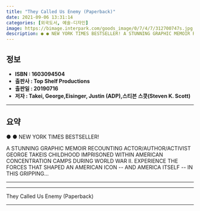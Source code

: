 ```yaml
---
title: "They Called Us Enemy (Paperback)"
date: 2021-09-06 13:31:14
categories: [외국도서, 예술-디자인]
image: https://bimage.interpark.com/goods_image/0/7/4/7/312700747s.jpg
description: ● ● NEW YORK TIMES BESTSELLER! A STUNNING GRAPHIC MEMOIR RECOUNTING ACTOR/AUTHOR/ACTIVIST GEORGE TAKEIS CHILDHOOD IMPRISONED WITHIN AMERICAN CONCENTRATION CA
---
```


## **정보**

- **ISBN : 1603094504**
- **출판사 : Top Shelf Productions**
- **출판일 : 20190716**
- **저자 : Takei, George,Eisinger, Justin (ADP),스티븐 스콧(Steven K. Scott)**

------



## **요약**

●  ●  NEW YORK TIMES BESTSELLER!

A STUNNING GRAPHIC MEMOIR RECOUNTING ACTOR/AUTHOR/ACTIVIST GEORGE TAKEIS CHILDHOOD IMPRISONED WITHIN AMERICAN CONCENTRATION CAMPS DURING WORLD WAR II. EXPERIENCE THE FORCES THAT SHAPED AN AMERICAN ICON -- AND AMERICA ITSELF -- IN THIS GRIPPING... 

------



------


They Called Us Enemy (Paperback) 

------


